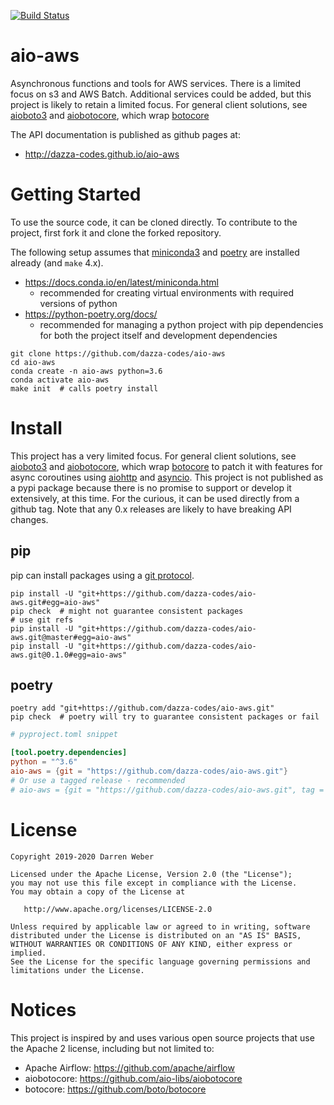 [![Build Status](https://travis-ci.com/dazza-codes/aio-aws.svg?branch=master)](https://travis-ci.com/dazza-codes/aio-aws)

# aio-aws

Asynchronous functions and tools for AWS services.  There is a
limited focus on s3 and AWS Batch.  Additional services could be
added, but this project is likely to retain a limited focus.
For general client solutions, see
[aioboto3](https://github.com/terrycain/aioboto3) and
[aiobotocore](https://github.com/aio-libs/aiobotocore), which wrap
[botocore](https://botocore.amazonaws.com/v1/documentation/api/latest/index.html)

The API documentation is published as github pages at:
- http://dazza-codes.github.io/aio-aws

# Getting Started

To use the source code, it can be cloned directly. To
contribute to the project, first fork it and clone the forked repository.

The following setup assumes that
[miniconda3](https://docs.conda.io/en/latest/miniconda.html) and
[poetry](https://python-poetry.org/docs/) are installed already
(and `make` 4.x).

- https://docs.conda.io/en/latest/miniconda.html
    - recommended for creating virtual environments with required versions of python
- https://python-poetry.org/docs/
    - recommended for managing a python project with pip dependencies for
      both the project itself and development dependencies

```shell
git clone https://github.com/dazza-codes/aio-aws
cd aio-aws
conda create -n aio-aws python=3.6
conda activate aio-aws
make init  # calls poetry install
```

# Install

This project has a very limited focus.  For general client solutions, see
[aioboto3](https://github.com/terrycain/aioboto3) and
[aiobotocore](https://github.com/aio-libs/aiobotocore), which wrap
[botocore](https://botocore.amazonaws.com/v1/documentation/api/latest/index.html)
to patch it with features for async coroutines using
[aiohttp](https://aiohttp.readthedocs.io/en/latest/) and
[asyncio](https://docs.python.org/3/library/asyncio.html).
This project is not published as a pypi package because there is no promise
to support or develop it extensively, at this time.  For the curious, it
can be used directly from a github tag.  Note that any 0.x releases are
likely to have breaking API changes.

## pip

pip can install packages using a
[git protocol](https://pip.pypa.io/en/stable/reference/pip_install/#git).

```shell
pip install -U "git+https://github.com/dazza-codes/aio-aws.git#egg=aio-aws"
pip check  # might not guarantee consistent packages
# use git refs
pip install -U "git+https://github.com/dazza-codes/aio-aws.git@master#egg=aio-aws"
pip install -U "git+https://github.com/dazza-codes/aio-aws.git@0.1.0#egg=aio-aws"
```

## poetry

```shell
poetry add "git+https://github.com/dazza-codes/aio-aws.git"
pip check  # poetry will try to guarantee consistent packages or fail
```

```toml
# pyproject.toml snippet

[tool.poetry.dependencies]
python = "^3.6"
aio-aws = {git = "https://github.com/dazza-codes/aio-aws.git"}
# Or use a tagged release - recommended
# aio-aws = {git = "https://github.com/dazza-codes/aio-aws.git", tag = "0.1.0"}
```

# License

```text
Copyright 2019-2020 Darren Weber

Licensed under the Apache License, Version 2.0 (the "License");
you may not use this file except in compliance with the License.
You may obtain a copy of the License at

   http://www.apache.org/licenses/LICENSE-2.0

Unless required by applicable law or agreed to in writing, software
distributed under the License is distributed on an "AS IS" BASIS,
WITHOUT WARRANTIES OR CONDITIONS OF ANY KIND, either express or implied.
See the License for the specific language governing permissions and
limitations under the License.
```

# Notices

This project is inspired by and uses various open source projects that use
the Apache 2 license, including but not limited to:
- Apache Airflow: https://github.com/apache/airflow
- aiobotocore: https://github.com/aio-libs/aiobotocore
- botocore: https://github.com/boto/botocore
